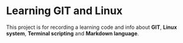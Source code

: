 # Learning GIT and Linux

This project is for recording a learning code and info about **GIT**, **Linux system**, **Terminal scripting** and **Markdown language**.